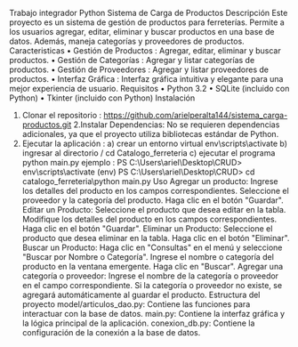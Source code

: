 Trabajo integrador Python
Sistema de Carga de Productos
Descripción
Este proyecto es un sistema de gestión de productos para ferreterías. Permite a los usuarios agregar, editar, eliminar y buscar productos en una base de datos. Además, maneja categorías y proveedores de productos.
Caracteristicas
•	Gestión de Productos : Agregar, editar, eliminar y buscar productos.
•	Gestión de Categorías : Agregar y listar categorías de productos.
•	Gestión de Proveedores : Agregar y listar proveedores de productos.
•	Interfaz Gráfica : Interfaz gráfica intuitiva y elegante para una mejor experiencia de usuario.
Requisitos
•	Python 3.2 
•	SQLite (incluido con Python)
•	Tkinter (incluido con Python)
Instalación
1.	Clonar el repositorio :
https://github.com/arielperalta144/sistema_carga-productos.git
2.Instalar Dependencias: No se requieren dependencias adicionales, ya que el proyecto utiliza bibliotecas estándar de Python.
3.	Ejecutar la aplicación : a) crear un entorno virtual env\scripts\activate b) ingresar al directorio / cd Catalogo_ferreteria c) ejecutar el programa python main.py
ejemplo : PS C:\Users\ariel\Desktop\CRUD> env\scripts\activate (env) PS C:\Users\ariel\Desktop\CRUD> cd catalogo_ferreteria\python main.py
Uso Agregar un producto:
Ingrese los detalles del producto en los campos correspondientes. Seleccione el proveedor y la categoría del producto. Haga clic en el botón "Guardar". Editar un Producto:
Seleccione el producto que desea editar en la tabla. Modifique los detalles del producto en los campos correspondientes. Haga clic en el botón "Guardar". Eliminar un Producto:
Seleccione el producto que desea eliminar en la tabla. Haga clic en el botón "Eliminar". Buscar un Producto:
Haga clic en "Consultas" en el menú y seleccione "Buscar por Nombre o Categoría". Ingrese el nombre o categoría del producto en la ventana emergente. Haga clic en "Buscar". Agregar una categoría o proveedor:
Ingrese el nombre de la categoría o proveedor en el campo correspondiente.
Si la categoría o proveedor no existe, se agregará automáticamente al guardar el producto.
Estructura del proyecto
model/articulos_dao.py: Contiene las funciones para interactuar con la base de datos. main.py: Contiene la interfaz gráfica y la lógica principal de la aplicación. conexion_db.py: Contiene la configuración de la conexión a la base de datos.
